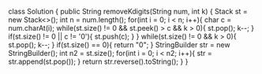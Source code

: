 class Solution {
public String removeKdigits(String num, int k) {
Stack<Character> st = new Stack<>();
int n = num.length();
for(int i = 0; i < n; i++){
char c = num.charAt(i);
while(st.size() != 0 && st.peek() > c && k > 0){
st.pop();
k--;
}
if(st.size() != 0 || c != '0'){
st.push(c);
}
}
while(st.size() != 0 &&  k > 0){
st.pop();
k--;
}
if(st.size() == 0){
return "0";
}
StringBuilder str = new StringBuilder();
int n2 = st.size();
for(int i = 0; i < n2; i++){
str = str.append(st.pop());
}
return str.reverse().toString();
}
}